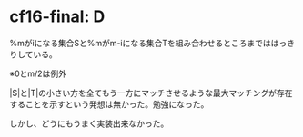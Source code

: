 # cf16-final: D
%mがiになる集合Sと%mがm-iになる集合Tを組み合わせるところまでははっきりしている。

※0とm/2は例外

|S|と|T|の小さい方を全てもう一方にマッチさせるような最大マッチングが存在することを示すという発想は無かった。勉強になった。

しかし、どうにもうまく実装出来なかった。
